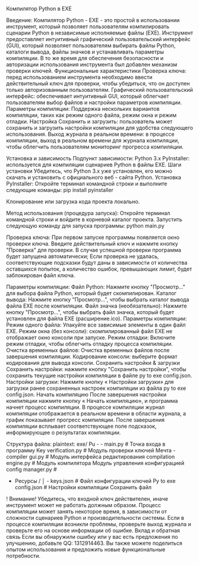 Компилятор Python в EXE

Введение:
Компилятор Python - EXE - это простой в использовании инструмент, который позволяет пользователям компилировать сценарии Python в независимые исполняемые файлы (EXE). Инструмент предоставляет интуитивный графический пользовательский интерфейс (GUI), который позволяет пользователям выбирать файлы Python, каталоги вывода, файлы значков и устанавливать параметры компиляции. В то же время для обеспечения безопасности и авторизации использования инструмента был добавлен механизм проверки ключей.
Функциональные характеристики
Проверка ключа: перед использованием инструмента необходимо ввести действительный ключ для проверки, чтобы убедиться, что он доступен только авторизованным пользователям.
Графический пользовательский интерфейс: обеспечивает интуитивный GUI, который облегчает пользователям выбор файлов и настройки параметров компиляции.
Параметры компиляции: Поддержка нескольких вариантов компиляции, таких как режим одного файла, режим окна и режим отладки.
Настройка Сохранить и загрузить: пользователь может сохранить и загрузить настройки компиляции для удобства следующего использования.
Выход журнала в реальном времени: в процессе компиляции, выход в реальном времени для журнала компиляции, чтобы облегчить пользователям мониторинг прогресса компиляции.

Установка и зависимость
Подпункт зависимости:
Python 3.x
PyInstaller: используется для компиляции сценариев Python в файлы EXE.
Шаги установки
Убедитесь, что Python 3.x уже установлен, его можно скачать и установить с официального веб - сайта Python.
Установка PyInstaller: Откройте терминал командной строки и выполните следующие команды:
pip install pyinstaller

Клонирование или загрузка кода проекта локально.

Метод использования (процедура запуска):
Откройте терминал командной строки и войдите в корневой каталог проекта.
Запустить следующую команду для запуска программы:
python main.py

Проверка ключа:
При первом запуске программы появляется окно проверки ключа.
Введите действительный ключ и нажмите кнопку "Проверка" для проверки.
В случае успешной проверки программа будет запущена автоматически; Если проверка не удалась, соответствующие подсказки будут даны в зависимости от количества оставшихся попыток, а количество ошибок, превышающих лимит, будет заблокирован файл ключа.

Параметры компиляции:
Файл Python: Нажмите кнопку "Просмотр..." для выбора файла Python, который будет скомпилирован.
Каталог вывода: Нажмите кнопку "Просмотр...", чтобы выбрать каталог вывода файла EXE после компиляции.
Файл значка (необязательно): Нажмите кнопку "Просмотр...", чтобы выбрать файл значка, который будет установлен для файла EXE (расширение.ico).
Параметры компиляции:
Режим одного файла: Упакуйте все зависимые элементы в один файл EXE.
Режим окна (без консоли): скомпилированный файл EXE не отображает окно консоли при запуске.
Режим отладки: Включите режим отладки, чтобы облегчить отладку процесса компиляции.
Очистка временных файлов: Очистка временных файлов после завершения компиляции.
Кодирование консоли: выберите формат кодирования для вывода консоли.
Сохранить настройки & загрузки
Сохранить настройки: нажмите кнопку "Сохранить настройки", чтобы сохранить текущие настройки компиляции в файле py to exe config.json.
Настройки загрузки: Нажмите кнопку « Настройки загрузки» для загрузки ранее сохраненных настроек компиляции из файла py to exe config.json.
Начать компиляцию
После завершения настройки компиляции нажмите кнопку « Начать компиляцию», и программа начнет процесс компиляции.
В процессе компиляции журнал компиляции отображается в реальном времени в области журнала, а график показывает прогресс компиляции.
После завершения компиляции всплывает соответствующее поле подсказок, информирующее о результатах компиляции.

Структура файла:
plaintext:
exe/
Pu - - main.py # Точка входа в программу
Key verification.py # Модуль проверки ключей
Мечта - compiler gui.py # Модуль интерфейса редактирования
compilation engine.py # Модуль компилятора
Модуль управления конфигурацией config manager.py #
- Ресурсы /
│ - keys.json # Файл конфигурации ключей
Py to exe config.json # Настройки компиляции Сохранить файл

! Внимание!
Убедитесь, что входной ключ действителен, иначе инструмент может не работать должным образом.
Процесс компиляции может занять некоторое время, в зависимости от сложности сценариев Python и производительности системы.
Если в процессе компиляции возникли проблемы, проверьте выход журнала и проверьте его на основе информации об ошибке.
Вклад и обратная связь
Если вы обнаружили ошибку или у вас есть предложения по улучшению, добавьте QQ: 1312914463. Вы также можете поделиться опытом использования и предложить новые функциональные потребности.